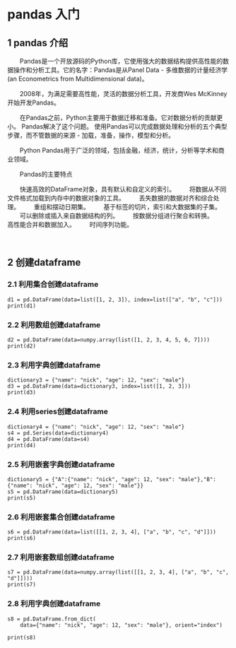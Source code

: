 # pandas 入门

## 1 pandas 介绍

&emsp;&emsp;Pandas是一个开放源码的Python库，它使用强大的数据结构提供高性能的数据操作和分析工具。它的名字：Pandas是从Panel Data - 多维数据的计量经济学(an Econometrics from Multidimensional data)。

&emsp;&emsp;2008年，为满足需要高性能，灵活的数据分析工具，开发商Wes McKinney开始开发Pandas。

&emsp;&emsp;在Pandas之前，Python主要用于数据迁移和准备。它对数据分析的贡献更小。 Pandas解决了这个问题。 使用Pandas可以完成数据处理和分析的五个典型步骤，而不管数据的来源 - 加载，准备，操作，模型和分析。

&emsp;&emsp;Python Pandas用于广泛的领域，包括金融，经济，统计，分析等学术和商业领域。

&emsp;&emsp;Pandas的主要特点

&emsp;&emsp;快速高效的DataFrame对象，具有默认和自定义的索引。
&emsp;&emsp;将数据从不同文件格式加载到内存中的数据对象的工具。
&emsp;&emsp;丢失数据的数据对齐和综合处理。
&emsp;&emsp;重组和摆动日期集。
&emsp;&emsp;基于标签的切片，索引和大数据集的子集。
&emsp;&emsp;可以删除或插入来自数据结构的列。
&emsp;&emsp;按数据分组进行聚合和转换。
&emsp;&emsp;高性能合并和数据加入。
&emsp;&emsp;时间序列功能。

<br>

## 2 创建dataframe

### 2.1 利用集合创建dataframe

```
d1 = pd.DataFrame(data=list([1, 2, 3]), index=list(["a", "b", "c"]))
print(d1)
```

### 2.2 利用数组创建dataframe

```
d2 = pd.DataFrame(data=numpy.array(list([1, 2, 3, 4, 5, 6, 7])))
print(d2)

```

### 2.3 利用字典创建dataframe

```
dictionary3 = {"name": "nick", "age": 12, "sex": "male"}
d3 = pd.DataFrame(data=dictionary3, index=list([1, 2, 3]))
print(d3)

```

### 2.4 利用series创建dataframe

```
dictionary4 = {"name": "nick", "age": 12, "sex": "male"}
s4 = pd.Series(data=dictionary4)
d4 = pd.DataFrame(data=s4)
print(d4)

```

### 2.5 利用嵌套字典创建dataframe

```
dictionary5 = {"A":{"name": "nick", "age": 12, "sex": "male"},"B":{"name": "nick", "age": 12, "sex": "male"}}
s5 = pd.DataFrame(data=dictionary5)
print(s5)

```

### 2.6 利用嵌套集合创建dataframe

```
s6 = pd.DataFrame(data=list([[1, 2, 3, 4], ["a", "b", "c", "d"]]))
print(s6)

```

### 2.7 利用嵌套数组创建dataframe

```
s7 = pd.DataFrame(data=numpy.array(list([[1, 2, 3, 4], ["a", "b", "c", "d"]])))
print(s7)

```

### 2.8 利用字典创建dataframe

```
s8 = pd.DataFrame.from_dict(
    data={"name": "nick", "age": 12, "sex": "male"}, orient="index")

print(s8)

```

